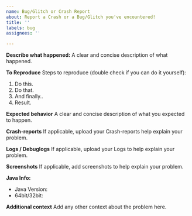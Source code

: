 ```yaml
---
name: Bug/Glitch or Crash Report
about: Report a Crash or a Bug/Glitch you've encountered!
title: ''
labels: bug
assignees: ''

---
```


**Describe what happened:**
A clear and concise description of what happened.

**To Reproduce**
Steps to reproduce (double check if you can do it yourself):
1. Do this.
2. Do that.
3. And finally..
4. Result.

**Expected behavior**
A clear and concise description of what you expected to happen.

**Crash-reports**
If applicable, upload your Crash-reports help explain your problem.

**Logs / Debuglogs**
If applicable, upload your Logs to help explain your problem.

**Screenshots**
If applicable, add screenshots to help explain your problem.

**Java Info:**
 - Java Version: 
 - 64bit/32bit: 

**Additional context**
Add any other context about the problem here.
